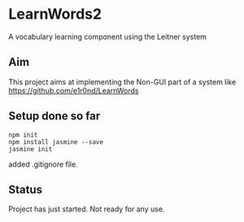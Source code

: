 # LearnWords2
A vocabulary learning component using the Leitner system

## Aim

This project aims at implementing the Non-GUI part of a system like 
https://github.com/e1r0nd/LearnWords

## Setup done so far

    npm init
    npm install jasmine --save
    jasmine init

added .gitignore file.

## Status

Project has just started. Not ready for any use.


